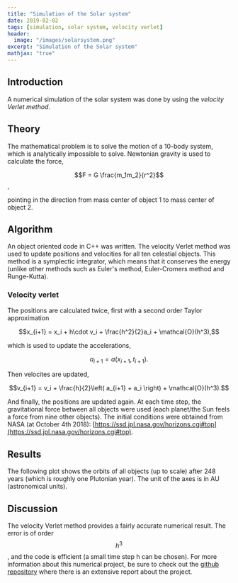 ```yaml
---
title: "Simulation of the Solar system"
date: 2019-02-02
tags: [simulation, solar system, velocity verlet]
header:
  image: "/images/solarsystem.png"
excerpt: "Simulation of the Solar system"
mathjax: "true"
---
```

## Introduction
A numerical simulation of the solar system was done by using the *velocity Verlet method*.
## Theory
The mathematical problem is to solve the motion of a 10-body system, which is analytically impossible to solve. Newtonian gravity is used to calculate the force,

$$F = G \frac{m_1m_2}{r^2}$$,

pointing in the direction from mass center of object 1 to mass center of object 2.
## Algorithm
An object oriented code in C++ was written. The velocity Verlet method was used to update positions and velocities for all ten celestial objects. This method is a symplectic integrator, which means that it conserves the energy (unlike other methods such as Euler's method, Euler-Cromers method and Runge-Kutta).
### Velocity verlet
The positions are calculated twice, first with a second order Taylor approximation

$$x_{i+1} = x_i + h\cdot v_i + \frac{h^2}{2}a_i + \mathcal{O}(h^3),$$

which is used to update the accelerations,

$$a_{i+1} = a(x_{i+1}, t_{i+1}).$$

Then velocites are updated,

$$v_{i+1} = v_i + \frac{h}{2}\left( a_{i+1} + a_i \right) + \mathcal{O}(h^3).$$

And finally, the positions are updated again.
At each time step, the gravitational force between all objects were used (each planet/the Sun feels a force from nine other objects). The initial conditions were obtained from NASA (at October 4th 2018): [https://ssd.jpl.nasa.gov/horizons.cgi#top](https://ssd.jpl.nasa.gov/horizons.cgi#top).

## Results
The following plot shows the orbits of all objects (up to scale) after 248 years (which is roughly one Plutonian year). The unit of the axes is in AU (astronomical units).
<img src="{{ site.url }}{{ site.baseurl }}/images/solarsystemplot.png" alt="">

## Discussion
The velocity Verlet method provides a fairly accurate numerical result. The error is of order $$h^3$$, and the code is efficient (a small time step h can be chosen).
For more information about this numerical project, be sure to check out the [github repository](https://github.com/simehaa/solar-system) where there is an extensive report about the project.
